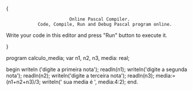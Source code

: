{

                            Online Pascal Compiler.
                Code, Compile, Run and Debug Pascal program online.
Write your code in this editor and press "Run" button to execute it.

}


program calculo_media;
var
n1, n2, n3, media: real;

begin
  writeln ('digite a primeira nota');
  readln(n1);
  writeln('digite a segunda nota');
  readln(n2);
  writeln('digite a terceira nota');
  readln(n3);
  media:= (n1+n2+n3)/3;
  writeln(' sua media é ', media:4:2);
end.
